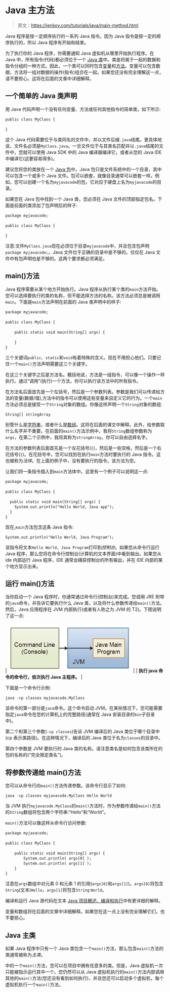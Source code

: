 # Java 主方法

> 原文：<https://jenkov.com/tutorials/java/main-method.html>

Java 程序是按一定顺序执行的一系列 Java 指令。因为 Java 指令是按一定的顺序执行的，所以 Java 程序有开始和结束。

为了执行你的 Java 程序，你需要通知 Java 虚拟机从哪里开始执行程序。在 Java 中，所有指令(代码)都必须位于一个 [Java 类](classes.html)中。类是将属于一起的数据和指令分组的一种方式。因此，一个类可以同时包含[变量](variables.html)和[方法](methods.html)。变量可以包含数据，方法将一组对数据的操作(指令)组合在一起。如果您还没有完全理解这一点，请不要担心。这将在后面的文章中详细解释。

## 一个简单的 Java 类声明

用 Java 代码声明一个没有任何变量、方法或任何其他指令的简单类，如下所示:

```
public class MyClass {

}

```

这个 Java 代码需要位于与类同名的文件中，并以文件后缀`.java`结尾。更具体地说，文件名必须是`MyClass.java`。一旦文件位于与其类名匹配并以`.java`结尾的文件中，您就可以使用 Java SDK 中的 Java 编译器编译它，或者从您的 Java IDE 中编译它(这要容易得多)。

建议您将您的类放在一个 [Java 包](packages.html)中。Java 包只是文件系统中的一个目录，其中可以包含一个或多个 Java 文件。包可以嵌套，就像目录通常可以嵌套一样。例如，您可以创建一个名为`myjavacode`的包，它对应于硬盘上名为`myjavacode`的目录。

如果您在 Java 包中找到一个 Java 类，您必须在 Java 文件的顶部指定包名。下面是前面的类添加了包声明后的样子:

```
package myjavacode;

public class MyClass {

}

```

注意:文件`MyClass.java`现在必须位于目录`myjavacode`中，并且包含包声明`package myjavacode;`。Java 文件位于正确的目录中是不够的。仅仅在 Java 文件中有包声明也是不够的。这两个要求都必须满足。

## main()方法

Java 程序需要从某个地方开始执行。Java 程序从执行某个类的`main`方法开始。您可以选择要执行的类的名称，但不能选择方法的名称。该方法必须总是被调用`main`。下面是`main`方法声明在前面的 Java 类声明中的样子:

```
package myjavacode;

public class MyClass {

    public static void main(String[] args) {

    }
}

```

三个关键词`public`、`static`和`void`有着特殊的含义。现在不用担心他们。只要记住一个`main()`方法声明需要这三个关键字。

在这三个关键字之后是方法名。概括地说，方法是一组指令，可以像一个操作一样执行。通过“调用”(执行)一个方法，你可以执行该方法中的所有指令。

在方法名后面首先是一个左括号，然后是一个参数列表。参数是我们可以传递给方法的变量(数据/值),方法中的指令可以使用这些变量来自定义它的行为。一个`main`方法必须总是接受一个`String`对象的数组。你像这样声明一个`String`对象的数组:

```
String[] stringArray

```

别管什么是[字符串](strings.html)，或者什么是[数组](arrays.html)。这将在后面的课文中解释。此外，给参数取什么名字并不重要。在前面的`main()`方法示例中，我将`String`数组参数称为`args`，在第二个示例中，我将其称为`stringArray`。你可以自由选择名字。

在方法的参数列表后面首先是一个左花括号(`{`)，然后是一些空格，然后是一个右花括号(`}`)。在花括号中，您可以找到在执行`main`方法时要执行的 Java 指令。这也被称为*法体*。在上面的例子中，没有要执行的指令。该方法为空。

让我们将一条指令插入到`main`方法体中。这里有一个例子可以说明这一点:

```
package myjavacode;

public class MyClass {

  public static void main(String[] args) {
    System.out.println("Hello World, Java app");
  }
}

```

现在,`main`方法包含这条 Java 指令:

```
System.out.println("Hello World, Java Program");

```

该指令将文本`Hello World, Java Program`打印到*控制台*。如果您从命令行运行 Java 程序，那么您将在命令行控制台(计算机的文本界面)中看到输出。如果您从 ide 内部运行 Java 程序，IDE 通常会捕获控制台的所有输出，并在 IDE 内部的某个地方显示出来。

## 运行 main()方法

当你启动一个 Java 程序时，你通常通过命令行(控制台)来完成。您调用 JRE 附带的`java`命令，并告诉它要执行什么 Java 类，以及将什么参数传递给`main()`方法。然后，Java 应用程序在 JVM 内部执行(或者有人称之为 JVM 的 T2)。下图说明了这一点:

| ![A command line executing the java command, which in turn executes a Java main program.](img/86c58de3537c576c9446a87d4cd9cae6.png) |
| **执行 java 命令的命令行，依次执行 Java 主程序。** |

下面是一个命令行示例:

```
java -cp classes myjavacode.MyClass

```

该命令的第一部分是`java`命令。这个命令启动 JVM。在某些情况下，您可能需要指定`java`命令在您的计算机上的完整路径(通常在 Java 安装目录的`bin`子目录中)。

第二个和第三个参数(`-cp classes`)告诉 JVM 编译后的 Java 类位于哪个目录中(cp 表示类路径)。在这种情况下，编译后的 Java 类位于名为`classes`的目录中。

第四个参数是 JVM 要执行的 Java 类的名称。请注意类名是如何包含该类所在的包的名称的(“完全限定类名”)。

## 将参数传递给 main()方法

您可以从命令行向`main()`方法传递参数。该命令行显示了如何:

```
java -cp classes myjavacode.MyClass Hello World

```

当 JVM 执行`myjavacode.MyClass`的`main()`方法时，作为参数传递给`main()`方法的`String`数组将包含两个字符串:“Hello”和“World”。

`main()`方法可以像这样从命令行访问参数:

```
package myjavacode;

public class MyClass {

    public static void main(String[] args) {
        System.out.println( args[0] );
        System.out.println( args[1] );
    }
}

```

注意在`args`数组中对元素 0 和元素 1 的引用(`args[0]`和`args[1]`)。`args[0]`将包含`String`(文本)`Hello`，`args[1]`将包含`String` `World`。

编译和运行 Java 源代码在文本 [Java 项目概述、编译和执行](http://tutorials.jenkov.com/java/java-project-overview-compilation-and-execution.html)中有更详细的解释。

变量和数组将在后面的文章中详细解释。如果您在这一点上没有完全理解它们，也不要担心。

## Java 主类

如果 Java 程序中只有一个 Java 类包含一个`main()`方法，那么包含`main()`方法的类通常被称为*主类*。

中的一个`main()`方法，您可以在项目中拥有任意多的类。但是，Java 虚拟机一次只能被指示运行其中一个。您仍然可以从 Java 虚拟机执行的`main()`方法内部调用其他的`main()`方法(您还没有看到如何执行)，并且您还可以启动多个虚拟机，每个虚拟机执行一个`main()`方法。